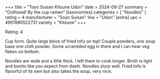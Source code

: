 +++
title = "Toyo Suisan Kitsune Udon"
date = 2024-09-27
summary = "Outfoxed! By the cup ramen"
[taxonomies]
categories = [ "Noodles" ]
rating = 4
manufacturer = "Soyo Suisan"
line = "Udon"
[extra]
upc = 4901990522731
variety = "Kitsune"
+++

Rating: 4

Cup form.
Quite large block of fried tofu on top!
Couple powders, one soup base one chilli powder.
Some scrambled egg in there and I can hear veg flakes on bottom.

Noodles are wide and a little thick.
I left them to cook longer.
Broth is light and bonito like you expect from dashi.
Noodles slurp well.
Fried tofu is flavorful of its own but also takes the soup, very nice.
